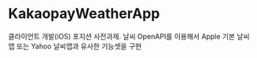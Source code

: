 # KakaopayWeatherApp
클라이언트 개발(iOS) 포지션 사전과제. 날씨 OpenAPI를 이용해서 Apple 기본 날씨앱 또는 Yahoo 날씨앱과 유사한 기능셋을 구현
